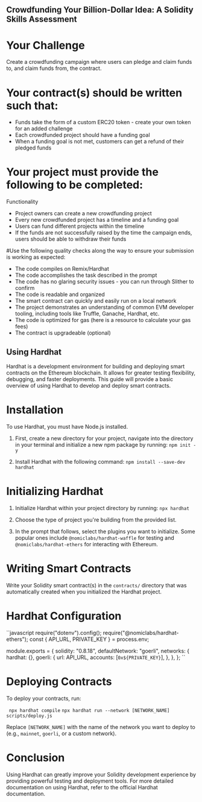 ## Crowdfunding Your Billion-Dollar Idea: A Solidity Skills Assessment

# Your Challenge 
Create a crowdfunding campaign where users can pledge and claim funds to, and claim funds from, the contract. 

# Your contract(s) should be written such that: 
- Funds take the form of a custom ERC20 token - create your own token for an added challenge 
- Each crowdfunded project should have a funding goal 
- When a funding goal is not met, customers can get a refund of their pledged funds 

# Your project must provide the following to be completed: 
Functionality 
- Project owners can create a new crowdfunding project 
- Every new crowdfunded project has a timeline and a funding goal 
- Users can fund different projects within the timeline 
- If the funds are not successfully raised by the time the campaign ends, users should be able to withdraw their funds 

#Use the following quality checks along the way to ensure your submission is working as expected: 
- The code compiles on Remix/Hardhat 
- The code accomplishes the task described in the prompt 
- The code has no glaring security issues - you can run through Slither to confirm 
- The code is readable and organized 
- The smart contract can quickly and easily run on a local network 
- The project demonstrates an understanding of common EVM developer tooling, including tools like Truffle, Ganache, Hardhat, etc. 
- The code is optimized for gas (here is a resource to calculate your gas fees) 
- The contract is upgradeable (optional)

## Using Hardhat

Hardhat is a development environment for building and deploying smart contracts on the Ethereum blockchain. It allows for greater testing flexibility, debugging, and faster deployments. This guide will provide a basic overview of using Hardhat to develop and deploy smart contracts.

# Installation

To use Hardhat, you must have Node.js installed.

1. First, create a new directory for your project, navigate into the directory in your terminal and initialize a new npm package by running:
``npm init -y``

2. Install Hardhat with the following command:
``npm install --save-dev hardhat``

# Initializing Hardhat

1. Initialize Hardhat within your project directory by running:
``npx hardhat``

2. Choose the type of project you're building from the provided list.

3. In the prompt that follows, select the plugins you want to initialize. Some popular ones include `@nomiclabs/hardhat-waffle` for testing and `@nomiclabs/hardhat-ethers` for interacting with Ethereum.

# Writing Smart Contracts

Write your Solidity smart contract(s) in the `contracts/` directory that was automatically created when you initialized the Hardhat project.

# Hardhat Configuration
``javascript
require("dotenv").config();
require("@nomiclabs/hardhat-ethers");
const { API_URL, PRIVATE_KEY } = process.env;

module.exports = {
  solidity: "0.8.18",
  defaultNetwork: "goerli",
    networks: {
      hardhat: {},
      goerli: { 
        url: API_URL,
        accounts: [`0x${PRIVATE_KEY}`],
      },
    },
};
``

# Deploying Contracts

To deploy your contracts, run:

`` npx hardhat compile``
``npx hardhat run --network [NETWORK_NAME] scripts/deploy.js``

Replace `[NETWORK_NAME]` with the name of the network you want to deploy to (e.g., `mainnet`, `goerli`, or a custom network).

# Conclusion

Using Hardhat can greatly improve your Solidity development experience by providing powerful testing and deployment tools. For more detailed documentation on using Hardhat, refer to the official Hardhat documentation.